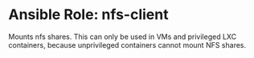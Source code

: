 # Ansible Role: nfs-client

Mounts nfs shares. This can only be used in VMs and privileged LXC containers, because unprivileged
containers cannot mount NFS shares.